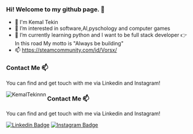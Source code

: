 ### Hi! Welcome to my github page. 👋
- 👋 I'm Kemal Tekin
- 👀 I’m interested in software,AI,pyschology and computer games 
- 🌱 I’m currently learning python and I want to be full stack developer 
:point_right: In this road My motto is "Always be building"
- 📫 https://steamcommunity.com/id/Vorsx/ 
### Contact Me 📫
You can find and get touch with me via Linkedin and Instagram!


<img align="left" src="https://github-readme-stats.vercel.app/api/top-langs/?username=KemalTekinnn&layout=compact&hide=html" alt="KemalTekinnn" /></p>
### Contact Me 📫
You can find and get touch with me via Linkedin and Instagram!


[![Linkedin Badge](https://img.shields.io/badge/KemalTekin-follow%20on%20linkedin-blue?style=for-the-badge&logo=linkedin)](https://www.linkedin.com/in/KemalTekinn/)
[![Instagram Badge](https://img.shields.io/badge/KemalTekin-follow%20on%20instagram-blue?style=for-the-badge&logo=instagram)](https://instagram.com/kemalttekin/)
